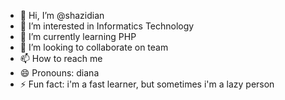 - 👋 Hi, I’m @shazidian
- 👀 I’m interested in Informatics Technology
- 🌱 I’m currently learning PHP
- 💞️ I’m looking to collaborate on team
- 📫 How to reach me 
- 😄 Pronouns: diana
- ⚡ Fun fact: i'm a fast learner, but sometimes i'm a lazy person

<!---
shazidian/shazidian is a ✨ special ✨ repository because its `README.md` (this file) appears on your GitHub profile.
You can click the Preview link to take a look at your changes.
--->
